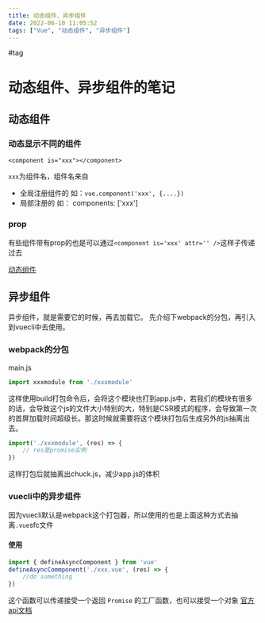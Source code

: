 ```yaml
---
title: 动态组件、异步组件
date: 2022-06-10 11:05:52
tags: ["Vue", "动态组件", "异步组件"]
---
```

#tag

# 动态组件、异步组件的笔记

## 动态组件
### 动态显示不同的组件
```vue
<component is="xxx"></component>
```
`xxx`为组件名，组件名来自
- 全局注册组件的 如：`vue.component('xxx', {....})`
- 局部注册的 如： components: ['xxx']

### prop
有些组件带有prop的也是可以通过`<component is='xxx' attr='' />`这样子传递过去

[动态组件](https://v3.cn.vuejs.org/guide/component-dynamic-async.html#%E5%9C%A8%E5%8A%A8%E6%80%81%E7%BB%84%E4%BB%B6%E4%B8%8A%E4%BD%BF%E7%94%A8-keep-alive)

## 异步组件
异步组件，就是需要它的时候，再去加载它。
先介绍下webpack的分包，再引入到vuecli中去使用。
### webpack的分包
main.js
```js
import xxxmodule from './xxxmodule'
```
这样使用build打包命令后，会将这个模块也打到app.js中，若我们的模块有很多的话，会导致这个js的文件大小特别的大，特别是CSR模式的程序，会导致第一次的首屏加载时间超级长。那这时候就需要将这个模块打包后生成另外的js抽离出去。
```js
import('./xxxmodule', (res) => {
	// res是promise实例
})
```
这样打包后就抽离出chuck.js，减少app.js的体积

### vuecli中的异步组件
因为vuecli默认是webpack这个打包器，所以使用的也是上面这种方式去抽离`.vue`sfc文件
#### 使用
```js
import { defineAsyncComponent } from 'vue'
defineAsyncCommponent('./xxx.vue', (res) => {
	//do something
})
```
这个函数可以传递接受一个返回 `Promise` 的工厂函数，也可以接受一个对象
[官方api文档](https://v3.cn.vuejs.org/api/global-api.html#defineasynccomponent)
